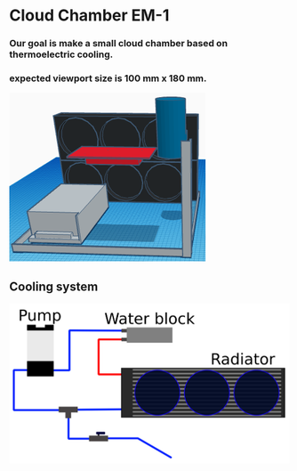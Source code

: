 # Cloud Chamber EM-1

### Our goal is make a small cloud chamber based on thermoelectric cooling.
### expected viewport size is 100 mm x 180 mm.

![image](documents/schema.png "Cloud Chamber visualization")

## Cooling system
![Image](documents/inkscape_schema.svg "Cooling system")
